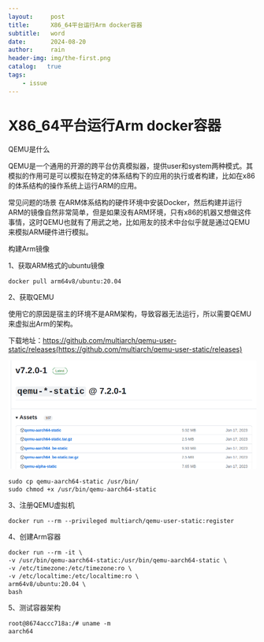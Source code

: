 ```yaml
---
layout:     post
title:      X86_64平台运行Arm docker容器
subtitle:   word
date:       2024-08-20
author:     rain
header-img: img/the-first.png
catalog:   true
tags:
    - issue
---
```

# X86_64平台运行Arm docker容器

QEMU是什么

QEMU是一个通用的开源的跨平台仿真模拟器，提供user和system两种模式。其模拟的作用可是可以模拟在特定的体系结构下的应用的执行或者构建，比如在x86的体系结构的操作系统上运行ARM的应用。

常见问题的场景
在ARM体系结构的硬件环境中安装Docker，然后构建并运行ARM的镜像自然非常简单，但是如果没有ARM环境，只有x86的机器又想做这件事情，这时QEMU也就有了用武之地，比如用友的技术中台似乎就是通过QEMU来模拟ARM硬件进行模拟。

构建Arm镜像

1、获取ARM格式的ubuntu镜像

```
docker pull arm64v8/ubuntu:20.04
```

2、获取QEMU

使用它的原因是宿主的环境不是ARM架构，导致容器无法运行，所以需要QEMU来虚拟出Arm的架构。

下载地址：https://github.com/multiarch/qemu-user-static/releases(https://github.com/multiarch/qemu-user-static/releases)

![image](https://raw.githubusercontent.com/rain966/rain966.github.io/master/img/Screenshot%20from%202024-08-20%2011-35-12.png)

```
sudo cp qemu-aarch64-static /usr/bin/
sudo chmod +x /usr/bin/qemu-aarch64-static
```
3、注册QEMU虚拟机

```
docker run --rm --privileged multiarch/qemu-user-static:register
```
4、创建Arm容器

```
docker run --rm -it \
-v /usr/bin/qemu-aarch64-static:/usr/bin/qemu-aarch64-static \
-v /etc/timezone:/etc/timezone:ro \
-v /etc/localtime:/etc/localtime:ro \
arm64v8/ubuntu:20.04 \
bash
```
5、测试容器架构

```
root@8674accc718a:/# uname -m
aarch64
```


